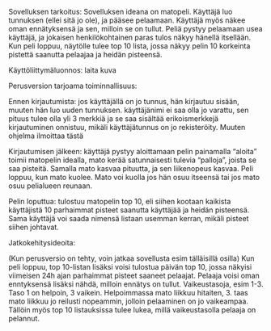 
Sovelluksen tarkoitus:
Sovelluksen ideana on matopeli. Käyttäjä luo tunnuksen (ellei sitä jo ole), ja pääsee pelaamaan. Käyttäjä myös näkee oman ennätyksensä ja sen, milloin se on tullut. Peliä pystyy pelaamaan usea käyttäjä, ja jokaisen henkilökohtainen paras tulos näkyy hänellä itsellään. Kun peli loppuu, näytölle tulee top 10 lista, jossa näkyy pelin 10 korkeinta pistettä saanutta pelaajaa ja heidän pisteensä.

Käyttöliittymäluonnos:
laita kuva

Perusversion tarjoama toiminnallisuus:

Ennen kirjautumista:
jos käyttäjällä on jo tunnus, hän kirjautuu sisään, muuten hän  luo uuden tunnuksen.
käyttäjänimi ei saa olla jo varattu, sen pituus tulee olla yli 3 merkkiä ja se saa sisältää erikoismerkkejä
kirjautuminen onnistuu, mikäli käyttäjätunnus on jo rekisteröity. Muuten ohjelma ilmoittaa tästä


Kirjautumisen jälkeen:
käyttäjä pystyy aloittamaan pelin painamalla “aloita”
toimii matopelin idealla, mato kerää satunnaisesti tulevia “palloja”, joista se saa pisteitä. Samalla mato kasvaa pituutta, ja sen liikenopeus kasvaa. Peli loppuu, kun mato kuolee. Mato voi kuolla jos hän osuu itseensä tai jos mato osuu pelialueen reunaan.


Pelin loputtua:
tulostuu matopelin top 10, eli siihen kootaan kaikista käyttäjistä 10 parhaimmat pisteet saanutta käyttäjää ja heidän pisteensä. Sama käyttäjä voi saada nimensä listaan usemman kerran, mikäli pisteet siihen johtavat.

Jatkokehitysideoita:

(Kun perusversio on tehty, voin jatkaa sovellusta esim tälläisillä osilla)
Kun peli loppuu, top 10-listan lisäksi voisi tulostua päivän top 10, jossa näkyisi viimeisen 24h ajan parhaimmat pisteet saaneet pelaajat.
Pelaaja voisi oman enntyksensä lisäksi nähdä, milloin ennätys on tullut.
Vaikeustasoja, esim 1-3. Taso 1 on helpoin, 3 vaikein. Helpoimmassa mato liikkuu hitaiten, 3. taas mato liikkuu jo reilusti nopeammin, jolloin pelaaminen on jo vaikeampaa.
Tällöin myös top 10 listauksissa tulee lukea, millä vaikeustasolla pelaaja on pelannut.

